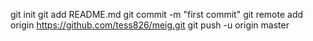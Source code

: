 git init
git add README.md
git commit -m "first commit"
git remote add origin https://github.com/tess826/meig.git
git push -u origin master

